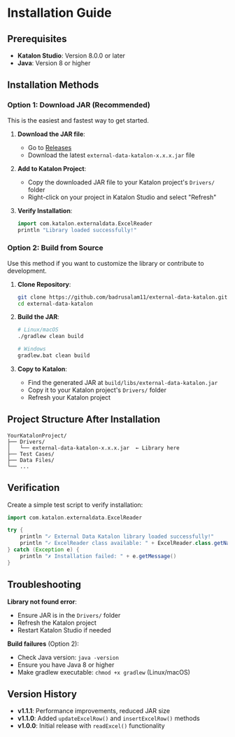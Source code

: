 # Installation Guide

## Prerequisites

- **Katalon Studio**: Version 8.0.0 or later
- **Java**: Version 8 or higher

## Installation Methods

### Option 1: Download JAR (Recommended)

This is the easiest and fastest way to get started.

1. **Download the JAR file**:
   - Go to [Releases](https://github.com/badrusalam11/external-data-katalon/releases/)
   - Download the latest `external-data-katalon-x.x.x.jar` file

2. **Add to Katalon Project**:
   - Copy the downloaded JAR file to your Katalon project's `Drivers/` folder
   - Right-click on your project in Katalon Studio and select "Refresh"

3. **Verify Installation**:
   ```groovy
   import com.katalon.externaldata.ExcelReader
   println "Library loaded successfully!"
   ```

### Option 2: Build from Source

Use this method if you want to customize the library or contribute to development.

1. **Clone Repository**:
   ```bash
   git clone https://github.com/badrusalam11/external-data-katalon.git
   cd external-data-katalon
   ```

2. **Build the JAR**:
   ```bash
   # Linux/macOS
   ./gradlew clean build
   
   # Windows
   gradlew.bat clean build
   ```

3. **Copy to Katalon**:
   - Find the generated JAR at `build/libs/external-data-katalon.jar`
   - Copy it to your Katalon project's `Drivers/` folder
   - Refresh your Katalon project

## Project Structure After Installation

```
YourKatalonProject/
├── Drivers/
│   └── external-data-katalon-x.x.x.jar  ← Library here
├── Test Cases/
├── Data Files/
└── ...
```

## Verification

Create a simple test script to verify installation:

```groovy
import com.katalon.externaldata.ExcelReader

try {
    println "✓ External Data Katalon library loaded successfully!"
    println "✓ ExcelReader class available: " + ExcelReader.class.getName()
} catch (Exception e) {
    println "✗ Installation failed: " + e.getMessage()
}
```

## Troubleshooting

**Library not found error**:
- Ensure JAR is in the `Drivers/` folder
- Refresh the Katalon project
- Restart Katalon Studio if needed

**Build failures** (Option 2):
- Check Java version: `java -version`
- Ensure you have Java 8 or higher
- Make gradlew executable: `chmod +x gradlew` (Linux/macOS)

## Version History

- **v1.1.1**: Performance improvements, reduced JAR size
- **v1.1.0**: Added `updateExcelRow()` and `insertExcelRow()` methods
- **v1.0.0**: Initial release with `readExcel()` functionality